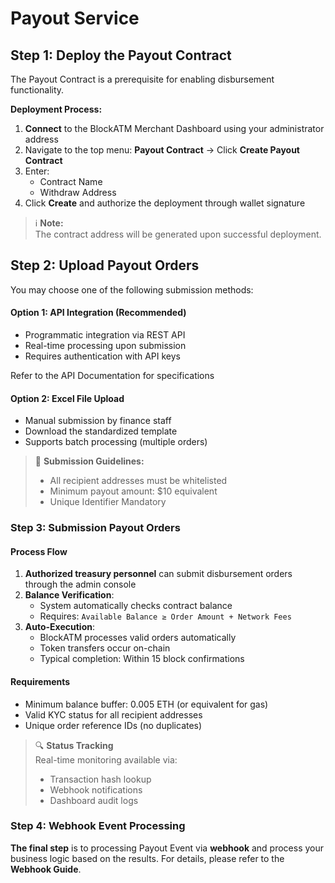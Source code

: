 # Payout Service



## Step 1: Deploy the Payout Contract

The Payout Contract is a prerequisite for enabling disbursement functionality.

**Deployment Process:**

1. **Connect** to the BlockATM Merchant Dashboard using your administrator address
2. Navigate to the top menu: **Payout Contract** → Click **Create  Payout Contract**
3. Enter:
   * Contract Name
   * Withdraw Address
4. Click **Create** and authorize the deployment through wallet signature

> ℹ️ **Note:**\
> The contract address will be generated upon successful deployment.&#x20;





## Step 2: Upload Payout Orders

You may choose one of the following submission methods:

#### Option 1: API Integration (Recommended)

* Programmatic integration via REST API
* Real-time processing upon submission
* Requires authentication with API keys

Refer to the API Documentation for specifications



#### Option 2: Excel File Upload

* Manual submission by finance staff
* Download the standardized template
* Supports batch processing (multiple orders)

> 📌 **Submission Guidelines:**
>
> * All recipient addresses must be whitelisted
> * Minimum payout amount: $10 equivalent
> * Unique Identifier Mandatory





### Step 3: Submission Payout Orders

#### Process Flow

1. **Authorized treasury personnel** can submit disbursement orders through the admin console
2. **Balance Verification**:
   * System automatically checks contract balance
   * Requires: `Available Balance ≥ Order Amount + Network Fees`
3. **Auto-Execution**:
   * BlockATM processes valid orders automatically
   * Token transfers occur on-chain
   * Typical completion: Within 15 block confirmations

#### Requirements

* Minimum balance buffer: 0.005 ETH (or equivalent for gas)
* Valid KYC status for all recipient addresses
* Unique order reference IDs (no duplicates)

> 🔍 **Status Tracking**\
> Real-time monitoring available via:
>
> * Transaction hash lookup
> * Webhook notifications
> * Dashboard audit logs



### Step 4: Webhook Event Processing

**The final step** is to processing Payout Event via **webhook** and process your business logic based on the results. For details, please refer to the **Webhook Guide**.

